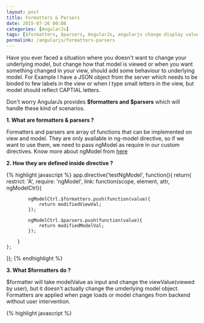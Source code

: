 ```yaml
---
layout: post
title: Formatters & Parsers
date: 2015-07-26 00:08
categories: [AngularJs]
tags: [$formatters, $parsers, AngularJs, angularjs change display value of model, change modelValue, change ViewValue, custom directives, custom ng-model directives, ng-model, ng-model controller, ngModel, ngmodel directives, ngModelController, use ng-model value]
permalink: /angularjs/formatters-parsers
---
```


Have you ever faced a situation where you doesn't want to change your underlying model, but change how that model is viewed or when you want something changed in your view, should add some behaviour to underlying model. For Example I have a JSON object from the server which needs to be binded to few labels in the view or when I type small letters in the view, but model should reflect CAPTIAL letters.

Don't worry AngularJs provides <strong>$formatters and $parsers</strong> which will handle these kind of scenarios.

<strong>1. What are formatters &amp; parsers ?</strong>

Formatters and parsers are array of functions that can be implemented on view and model. They are only available in ng-model directive, so if we want to use them, we need to pass ngModel as require in our custom directives. Know more about ngModel from <a href="https://docs.angularjs.org/api/ng/type/ngModel.NgModelController" target="_blank">here</a>

<strong>2. How they are defined inside directive ?</strong>

{% highlight javascript %}
app.directive('testNgModel', function(){
    return{
        restrict: 'A',
        require: 'ngModel',
        link: function(scope, element, attr, ngModelCtrl){

            ngModelCtrl.$formatters.push(function(value){
                return modifiedViewVal;
            });

            ngModelCtrl.$parsers.push(function(value){
                return modifiedModelVal;
            });

        }
    };
});
{% endhighlight %}

<strong>3. What $formatters do ?</strong>

$formatter will take modelValue as input and change the viewValue(viewed by user), but it doesn't actually change the umderlying model object. Formatters are applied when page loads or model changes from backend without user intervention.

{% highlight javascript %}
<!DOCTYPE html>
<html>
<head lang="en">
    <meta charset="UTF-8">
    <title></title>
    <script src="lib/angular.js"></script>
    <script src="lib/ui-bootstrap-tpls-0.13.0.js"></script>
    <script src="js/main_module.js"></script>
    <link href="//netdna.bootstrapcdn.com/bootstrap/3.1.1/css/bootstrap.min.css" rel="stylesheet">
    <script>
        angular.module('Test')
                .controller('ParserController', ['$scope', function($scope){
                    $scope.dt = new Date();
                }])
                .directive('testNgModel', ['$filter', function($filter){
                    return {
                        restrict:'EA',
                        require:'ngModel',
                        link:function(scope, ele, attrs, ngModelCtrl){
                            ngModelCtrl.$formatters.push(function(modalVal){
                                //Applied filter on model value to return ISO format of the date.
                                var changedInput = $filter('date')(modalVal, 'yyyy-MM-dd');
                                return changedInput;
                            })
                        }
                    }
                }])

    </script>
</head>
<body ng-app="Test">
    <div ng-controller="ParserController">
        <input type="text" ng-model="dt" test-ng-model>
        {{dt}}
    </div>
</body>
</html>
{% endhighlight %}

<strong>4. What $parsers do ?</strong>

$parsers will actually change the underlying model object based on your input. Parsers are called whenever user interacts from front-end.

[code language="html"]
<!DOCTYPE html>
<html>
<head lang="en">
    <meta charset="UTF-8">
    <title></title>
    <script src="lib/angular.js"></script>
    <script src="lib/ui-bootstrap-tpls-0.13.0.js"></script>
    <script src="js/main_module.js"></script>
    <link href="//netdna.bootstrapcdn.com/bootstrap/3.1.1/css/bootstrap.min.css" rel="stylesheet">
    <script>
        angular.module('Test')
                .controller('ParserController', ['$scope', function($scope){

                }])
                .directive('testNgModel', ['$filter', function($filter){
                    return {
                        restrict:'EA',
                        require:'ngModel',
                        link:function(scope, ele, attrs, ngModelCtrl){
                            ngModelCtrl.$parsers.push(function(viewValue){
                                // returns the changed model object
                                return viewValue.toUpperCase()
                            })
                        }
                    }
                }])

    </script>
</head>
<body ng-app="Test">
    <div ng-controller="ParserController">
        <input type="text" ng-model="name" test-ng-model>
        {{name}}
    </div>
</body>
</html>

<strong>Blind Rule:</strong>

<strong>$formatters</strong> - change the view, but not underlying model object.

<strong>$parsers</strong> - change the underlying model, based on user input.

That's it guys, please let me know if you have any questions.
